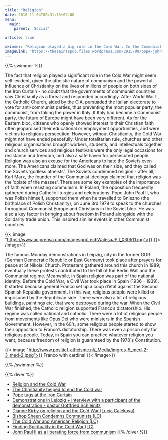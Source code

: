 ```yaml
---
title: "Religion"
date: 2018-11-04T00:31:13+02:00
menu:
  main:
    parent: 'Social'

article: true

skimmer: "Religion played a big role in the Cold War. In the Communist states, churches became the last places where you were allowed to gather and the only free spaces for free communication and thinking. Many religions were suppressed; religious people were often persecuted, put in jail and tortured."
imageLink: "https://thesaintspub.files.wordpress.com/2015/09/pope-john-paul-in-poland1.jpg"
---
```


{{% swimmer %}}

The fact that religion played a significant role in the Cold War might seem self-evident, given the atheistic nature of communism and the powerful influence of Christianity on the lives of millions of people on both sides of the Iron Curtain - no doubt that the governments of communist countries saw Christianity as a threat and responded accordingly. 
After World War II, the Catholic Church, aided by the CIA, persuaded the Italian electorate to vote for anti-communist parties, thus preventing the most popular party, the communist, from taking the power in Italy. If Italy had became a Communist party, the future of Europe might have been very different.
As for the Eastern bloc, citizens who openly showed interest in their Christian faith often jeopardised their educational or employment opportunities, and were victims to religious persecution. However, without Christianity, the Cold War might not have ended peacefully. Under totalitarian rule, churches and other religious organisations brought workers, students, and intellectuals together and church services and religious festivals were the only legal occasions for resistance and freedom, and also a safe haven for persecuted people.
Religion was also an excuse for the Americans to hate the Soviets even more. The Americans claimed that God was on their side, and they called the Soviets ‘godless atheists’. The Soviets condemned religion - after all, Karl Marx, the founder of the Communist ideology claimed that religion was the ‘opiate of the masses’.
There are some key examples of the importance of faith when resisting communism. In Poland, the opposition frequently gathered during Catholic liturgies and celebrations. Pope John Paul II, who was Polish himself, supported them when he travelled to Gniezno (the birthplace of Polish Christianity), on June 3rd 1979 to speak to the churches throughout Communist Europe and Christians in the Soviet bloc. He was also a key factor in bringing about freedom in Poland alongside with the Solidarity trade union. This inspired similar events in other Communist countries. 

{{< image "https://www.aciprensa.com/imagespp/LechWalesaJPII_030511.jpg">}}
{{< /image>}}

The famous Monday demonstrations in Leipzig, city in the former GDR (German Democratic Republic or East Germany) took place after prayers for peace at St Nikolai Church. Protesters gathered around this church in 1989; eventually these protests contributed to the fall of the Berlin Wall and the Communist regime.
Meanwhile, in Spain religion was part of the national identity. Before the Cold War, a Civil War took place in Spain (1936 - 1939). It started because general Franco set up a coup d’etat against the Second Spanish Republic government. In this war, religious people were killed or imprisoned by the Republican side. There were also a lot of religious buildings, paintings etc. that were destroyed during the war.
When the Civil War finished, the Catholic religion supported Franco’s dictatorship. His regime was called national and catholic. There were a lot of religious people from movements like Opus Dei who were ministers in the Spanish Government. However, in the 60’s, some religious people started to show their opposition to  Franco’s  dictatorship. There was even a prison only for religious people. 
Today, in Spain you can practice whatever religion you want, because freedom of religion is guaranteed by the 1978´s Constitution. 

{{< image "http://www.positief-atheisme.nl/_Media/imgres-5_med-2-3_med-2.jpeg">}}
Franco with cardinal
{{< /image>}}

{{% /swimmer %}}

{{% diver %}}
- [Religion and the Cold War](https://www.history.ac.uk/reviews/review/362)
- [The Christianity helped to end the Cold war](https://www.theguardian.com/commentisfree/belief/2009/nov/10/religion-christianity)
- [Pope tugs at the Iron Curtain](https://www.theguardian.com/world/1979/jun/04/catholicism.religion)
- [Demonstrations in Leipzig + interview with a participant of the demonstration - pastor Gottfried Schleinitz](https://www.huffingtonpost.com/john-feffer/the-monday-demonstrations_b_5631922.html?guccounter=1)
- [Dianne Kirby on religion and the Cold War (Lucia Calekova)](https://www.youtube.com/watch?v=Oz2ihowxvTY&app=desktop)
- [Bishop Sheen Condemns Communists (LC)](https://www.youtube.com/watch?v=LVBXzf4eUJg&app=desktop)
- [The Cold War and American Religion (LC)](http://religion.oxfordre.com/view/10.1093/acrefore/9780199340378.001.0001/acrefore-9780199340378-e-398)
- [Finding Spirituality in the Cold War (LC)](https://www.youtube.com/watch?v=tXBHrxpef_0&app=desktop)
- [John Paul II as a liberating force from communism](https://www.youtube.com/watch?v=_4sii5TvE5c)
{{% /diver %}}
